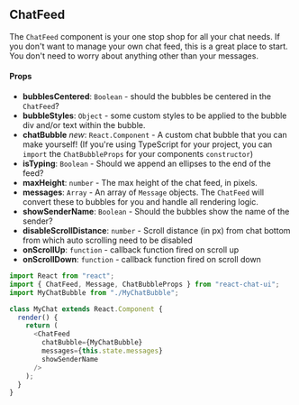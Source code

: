 ## ChatFeed

The `ChatFeed` component is your one stop shop for all your chat needs. If you don't want to manage your own chat feed, this is a great place to start. You don't need to worry about anything other than your messages.

#### Props

- **bubblesCentered**: `Boolean` - should the bubbles be centered in the `ChatFeed`?
- **bubbleStyles**: `Object` - some custom styles to be applied to the bubble div and/or text within the bubble.
- **chatBubble** _new_: `React.Component` - A custom chat bubble that you can make yourself! (If you're using TypeScript for your project, you can `import` the `ChatBubbleProps` for your components `constructor`)
- **isTyping**: `Boolean` - Should we append an ellipses to the end of the feed?
- **maxHeight**: `number` - The max height of the chat feed, in pixels.
- **messages**: `Array` - An array of `Message` objects. The `ChatFeed` will convert these to bubbles for you and handle all rendering logic.
- **showSenderName**: `Boolean` - Should the bubbles show the name of the sender?
- **disableScrollDistance**: `number` - Scroll distance (in px) from chat bottom from which auto scrolling need to be disabled
- **onScrollUp**: `function` - callback function fired on scroll up
- **onScrollDown**: `function` - callback function fired on scroll down

```javascript
import React from "react";
import { ChatFeed, Message, ChatBubbleProps } from "react-chat-ui";
import MyChatBubble from "./MyChatBubble";

class MyChat extends React.Component {
  render() {
    return (
      <ChatFeed
        chatBubble={MyChatBubble}
        messages={this.state.messages}
        showSenderName
      />
    );
  }
}
```
